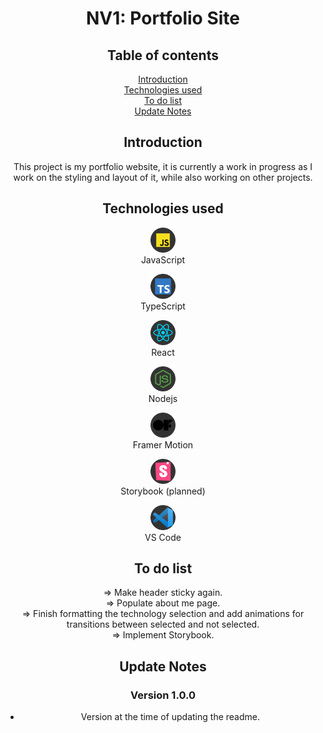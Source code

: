 <div align=center>

# NV1: Portfolio Site

## Table of contents

[Introduction](#introduction)  
[Technologies used](#technologies-used)  
[To do list](#to-do-list)  
[Update Notes](#update-notes)

## Introduction

This project is my portfolio website, it is currently a work in progress as I work on the styling and layout of it, while also working on other projects.

## Technologies used

<figure>
  <img src="/src/assets/images/Technologies/javascript.svg" alt="JavaScript" width="40" height="40">
  <figcaption>JavaScript</figcaption>
</figure>
<figure>
  <img src="/src/assets/images/Technologies/typescript.svg" alt="TypeScript" width="40" height="40">
  <figcaption>TypeScript</figcaption>
</figure>
<figure>
  <img src="/src/assets/images/Technologies/react.svg" alt="React" width="40" height="40">
  <figcaption>React</figcaption>
</figure>
<figure>
  <img src="/src/assets/images/Technologies/nodejs-icon.svg" alt="Nodejs" width="40" height="40">
  <figcaption>Nodejs</figcaption>
</figure>
<figure>
  <img src="/src/assets/images/Technologies/framermotion.svg" alt="Framer Motion" width="40" height="40">
  <figcaption>Framer Motion</figcaption>
</figure>
<figure>
  <img src="/src/assets/images/Technologies/storybook.svg" alt="storybook" width="40" height="40">
  <figcaption>Storybook (planned)</figcaption>
</figure>
<figure>
  <img src="/src/assets/images/Technologies/vscode.svg" alt="VS Code" width="40" height="40">
  <figcaption>VS Code</figcaption>
</figure>

## To do list

=> Make header sticky again.  
=> Populate about me page.  
=> Finish formatting the technology selection and add animations for transitions between selected and not selected.  
=> Implement Storybook.

## Update Notes

### Version 1.0.0 <!-- omit in toc -->

- Version at the time of updating the readme.

</div
>
